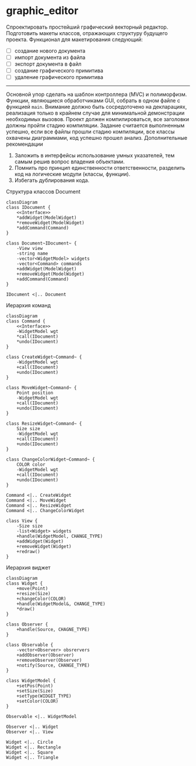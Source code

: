 # graphic_editor
Спроектировать простейший графический векторный редактор. Подготовить макеты классов,
отражающих структуру будущего проекта.
Функционал для макетирования следующий:
- [ ] создание нового документа
- [ ] импорт документа из файла
- [ ] экспорт документа в файл
- [ ] создание графического примитива
- [ ] удаление графического примитива
____
Основной упор сделать на шаблон контроллера (MVC) и полиморфизм. Функции, являющиеся обработчиками GUI, собрать в одном файле с функцией `main`. Внимание должно быть сосредоточено на декларациях, реализация только в крайнем случае для
минимальной демонстрации необходимых вызовов. Проект должен компилироваться, все заголовки должны пройти стадию компиляции. Задание считается выполненным успешно, если все файлы прошли стадию компиляции, все классы
охвачены диаграммами, код успешно прошел анализ. Дополнительные рекомендации
1. Заложить в интерфейсы использование умных указателей, тем самым решив вопрос
владения объектами.
2. Помнить про принцип единственности ответственности, разделить код на логические
модули (классы, функции).
3. Избегать дублирования кода.

Структура классов Document
```mermaid
classDiagram
class IDocument {
    <<Interface>>
    *addWidget(ModelWidget)
    *removeWidget(ModelWidget)
    *addCommand(Command)
}

class Document~IDocument~ {
    -View view
    -string name
    -vector<WidgetModel> widgets
    -vector<Command> commands
    +addWidget(ModelWidget)
    +removeWidget(ModelWidget)
    +addCommand(Command)
}

IDocument <|.. Document
```

Иерархия команд

```mermaid
classDiagram
class Command {
    <<Interface>>
    -WidgetModel wgt
    *call(IDocument)
    *undo(IDocument)
}

class CreateWidget~Command~ {
    -WidgetModel wgt
    +call(IDocument)
    +undo(IDocument)
}

class MoveWidget~Command~ {
    Point position
    -WidgetModel wgt
    +call(IDocument)
    +undo(IDocument)
}

class ResizeWidget~Command~ {
    Size size
    -WidgetModel wgt
    +call(IDocument)
    +undo(IDocument)
}

class ChangeColorWidget~Command~ {
    COLOR color
    -WidgetModel wgt
    +call(IDocument)
    +undo(IDocument)
}

Command <|.. CreateWidget
Command <|.. MoveWidget
Command <|.. ResizeWidget
Command <|.. ChangeColorWidget

class View {
    -Size size
    -list<Widget> widgets
    +handle(WidgetModel, CHANGE_TYPE)
    +addWidget(Widget)
    +removeWidget(Widget)
    +redraw()
}
```

Иерархия виджет

```mermaid
classDiagram
class Widget {
    +move(Point)
    +resize(Size)
    +changeColor(COLOR)
    +handle(WidgetModel&, CHANGE_TYPE)
    *draw() 
}

class Observer {
    +handle(Source, CHAGNE_TYPE)
}

class Observable {
    -vector<Observer> obsrervers
    +addObserver(Observer)
    +removeObserver(Observer)
    +notify(Source, CHANGE_TYPE)
}

class WidgetModel {
    +setPos(Point)
    +setSize(Size)
    +setType(WIDGET_TYPE)
    +setColor(COLOR)
}

Observable <|.. WidgetModel

Observer <|.. Widget
Observer <|.. View

Widget <|.. Circle  
Widget <|.. Rectangle  
Widget <|.. Square  
Widget <|.. Triangle  

```
